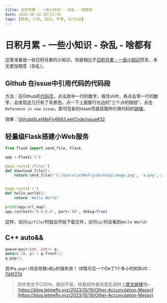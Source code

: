 ```yaml
---
title: 日积月累 - 一些小知识 - 杂乱 - 啥都有
date: 2023-10-19 20:13:39
tags: [其他, 小杂, 知识, 中等, Github]
---
```


# 日积月累 - 一些小知识 - 杂乱 - 啥都有

这里准备放一些日积月累的小知识，但是相比于[日积月累 - 一些小知识](https://blog.letmefly.xyz/2023/02/21/Other-Accumulation-SomeTips/)而言，本文更加随意（杂乱）。

## Github 在issue中引用代码的代码段

方法：在Github的[代码页](https://github.com/LetMeFly666/LeetCode/blob/master/newSolution.py)，点击其中一行的数字，按住shift，再点击零一行的数字，会发现这几行有了背景色。点一下上面那行左边的“三个点的按钮”，点击```Reference in new issue```，即可在新的issue页面获取所引用代码的[链接](https://github.com/LetMeFly666/LeetCode/blob/9c603112d33f885842b37bd368267063d7a5fe3b/newSolution.py#L132-L139)。

效果：[Github@LetMeFly666/LeetCode/issue#32](https://github.com/LetMeFly666/LeetCode/issues/32)

## 轻量级Flask搭建小Web服务

```python
from flask import send_file, Flask

app = Flask('1')

@app.route('/file/')
def download_file():
    return send_file(r'C:\Users\LetMeFly\Desktop\image.png', 'a.png', as_attachment=True)


@app.route('/')
def hello_world():
    return 'Hello World!'

print(app.url_map)
app.run(host='0.0.0.0', port='80', debug=True)
```

这样，访问```ip/file/```时就会开始下载文件，访问```ip/```时会看到```Hello World!```

## C++ auto&&

```cpp
queue<pair<int, int>> q;
auto&& [x, y] = q.front();
q.pop();
```

其中```q.pop()```将会导致```x```和```y```的值失效！ 详情可见一个De了1个多小时的BUG：[7d4f27d](https://github.com/LetMeFly666/LeetCode/commit/7d4f27da29d30e4d7a38fd91b34dbff9af52d154)

> 同步发文于CSDN，原创不易，转载经作者同意后请附上[原文链接](https://blog.letmefly.xyz/2023/10/19/Other-Accumulation-Messy)哦~
> [https://blog.letmefly.xyz/2023/10/19/Other-Accumulation-Messy](https://blog.letmefly.xyz/2023/10/19/Other-Accumulation-Messy)